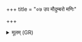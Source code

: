 +++
title = "०७ उप मौदुम्बरो मणिः"

+++
<details><summary>मूलम् (GR)</summary>

उप मौदुम्बरो मणिः  
प्रजया च धनेन च ।  
इन्द्रेण जिन्वतो मणिर्  
आ मागन् सह वर्चसा ॥
</details>